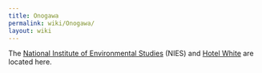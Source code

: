 ```yaml
---
title: Onogawa
permalink: wiki/Onogawa/
layout: wiki
---
```


The [National Institute of Environmental
Studies](/wiki/National_Institute_of_Environmental_Studies "wikilink") (NIES)
and [Hotel White](/wiki/Hotel_White "wikilink") are located here.
